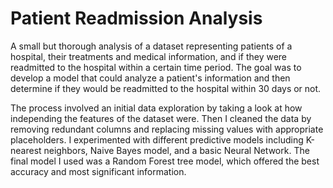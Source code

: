 # Patient Readmission Analysis

A small but thorough analysis of a dataset representing patients of a hospital, their treatments and medical information, and if they were readmitted to the hospital within a certain time period. The goal was to develop a model that could analyze a patient's information and then determine if they would be readmitted to the hospital within 30 days or not.

The process involved an initial data exploration by taking a look at how independing the features of the dataset were. Then I cleaned the data by removing redundant columns and replacing missing values with appropriate placeholders. I experimented with different predictive models including K-nearest neighbors, Naive Bayes model, and a basic Neural Network. The final model I used was a Random Forest tree model, which offered the best accuracy and most significant information.
